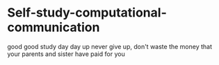 # Self-study-computational-communication
good good study day day up
never give up, don't waste the money that your parents and sister have paid for you
